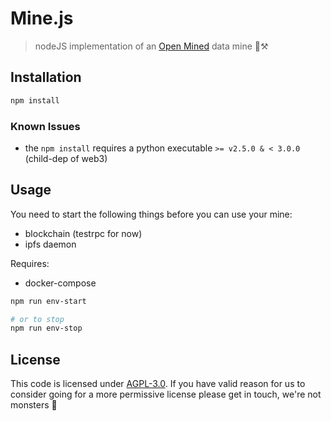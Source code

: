 # Mine.js

> nodeJS implementation of an [Open Mined](http://openmined.org) data mine 🗻⚒

## Installation

```sh
npm install
```

### Known Issues

* the `npm install` requires a python executable `>= v2.5.0 & < 3.0.0` (child-dep of web3)

## Usage

You need to start the following things before you can use your mine:
* blockchain (testrpc for now)
* ipfs daemon

Requires:
* docker-compose

```sh
npm run env-start

# or to stop
npm run env-stop
```

## License

This code is licensed under [AGPL-3.0](LICENSE). If you have valid reason for us to consider going for a more permissive license please get in touch, we're not monsters 👾
